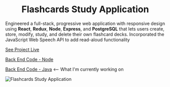 <h1 align="center">Flashcards Study Application</h1>  

Engineered a full-stack, progressive web application with responsive design using **React**, **Redux**, **Node**, **Express**, and **PostgreSQL** that lets users create, store, modify, study, and delete their own flashcard decks. Incorporated the JavaScript Web Speech API to add read-aloud functionality  
  
[See Project Live](https://d-mcneil.github.io/flashcards/)

[Back End Code - Node](https://github.com/d-mcneil/flashcards-api)

[Back End Code - Java](https://github.com/d-mcneil/flashcards-api-java) <-- What I'm currently working on
  
![Flashcards Study Application](https://github.com/d-mcneil/flashcards/assets/108340538/d009e301-e570-4d37-b89c-7a4d990136d1)
